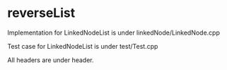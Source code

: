 # reverseList

Implementation for LinkedNodeList is under linkedNode/LinkedNode.cpp

Test case for LinkedNodeList is under test/Test.cpp

All headers are under header.
